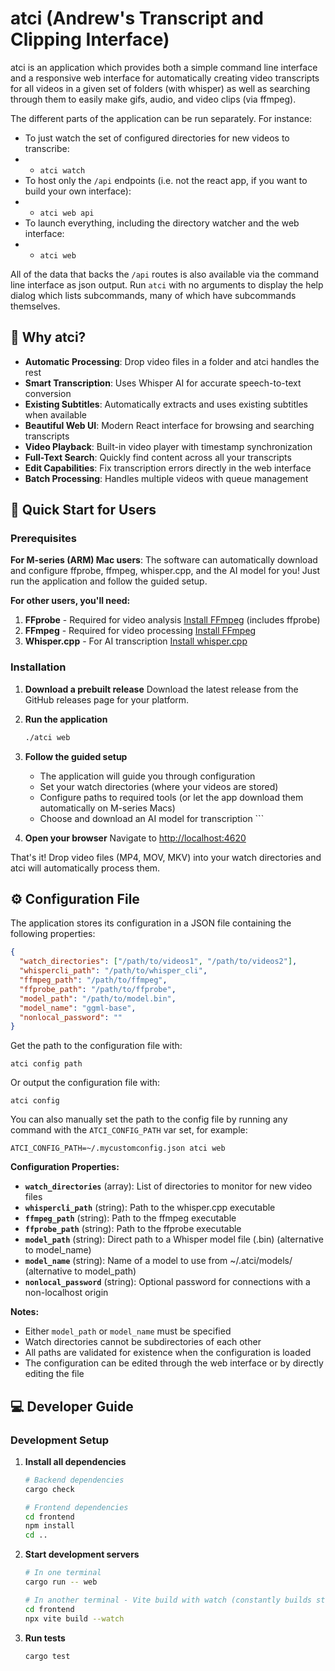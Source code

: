 # atci (Andrew's Transcript and Clipping Interface)

atci is an application which provides both a simple command line interface and a responsive web interface for automatically creating video transcripts for all videos in a given set of folders (with whisper) as well as searching through them to easily make gifs, audio, and video clips (via ffmpeg).

The different parts of the application can be run separately. For instance:

* To just watch the set of configured directories for new videos to transcribe:
* * `atci watch`
* To host only the `/api` endpoints (i.e. not the react app, if you want to build your own interface):
* * `atci web api`
* To launch everything, including the directory watcher and the web interface:
* * `atci web`

All of the data that backs the `/api` routes is also available via the command line interface as json output. Run `atci` with no arguments to display the help dialog which lists subcommands, many of which have subcommands themselves.

## 🎯 Why atci?

- **Automatic Processing**: Drop video files in a folder and atci handles the rest
- **Smart Transcription**: Uses Whisper AI for accurate speech-to-text conversion
- **Existing Subtitles**: Automatically extracts and uses existing subtitles when available
- **Beautiful Web UI**: Modern React interface for browsing and searching transcripts
- **Video Playback**: Built-in video player with timestamp synchronization
- **Full-Text Search**: Quickly find content across all your transcripts
- **Edit Capabilities**: Fix transcription errors directly in the web interface
- **Batch Processing**: Handles multiple videos with queue management

## 🚀 Quick Start for Users

### Prerequisites

**For M-series (ARM) Mac users**: The software can automatically download and configure ffprobe, ffmpeg, whisper.cpp, and the AI model for you! Just run the application and follow the guided setup.

**For other users, you'll need:**

1. **FFprobe** - Required for video analysis [Install FFmpeg](https://ffmpeg.org/download.html) (includes ffprobe)
2. **FFmpeg** - Required for video processing [Install FFmpeg](https://ffmpeg.org/download.html)
3. **Whisper.cpp** - For AI transcription [Install whisper.cpp](https://github.com/ggerganov/whisper.cpp)

### Installation

1. **Download a prebuilt release**
   Download the latest release from the GitHub releases page for your platform.

2. **Run the application**
   ```bash
   ./atci web

3. **Follow the guided setup**
   - The application will guide you through configuration
   - Set your watch directories (where your videos are stored)
   - Configure paths to required tools (or let the app download them automatically on M-series Macs)
   - Choose and download an AI model for transcription   ```

4. **Open your browser**
   Navigate to [http://localhost:4620](http://localhost:4620)


That's it! Drop video files (MP4, MOV, MKV) into your watch directories and atci will automatically process them.

## ⚙️ Configuration File

The application stores its configuration in a JSON file containing the following properties:

```json
{
  "watch_directories": ["/path/to/videos1", "/path/to/videos2"],
  "whispercli_path": "/path/to/whisper_cli",
  "ffmpeg_path": "/path/to/ffmpeg",
  "ffprobe_path": "/path/to/ffprobe",
  "model_path": "/path/to/model.bin",
  "model_name": "ggml-base",
  "nonlocal_password": ""
}
```

Get the path to the configuration file with:
```
atci config path
```

Or output the configuration file with:
```
atci config
```

You can also manually set the path to the config file by running any command with the `ATCI_CONFIG_PATH` var set, for example:
```
ATCI_CONFIG_PATH=~/.mycustomconfig.json atci web
```

**Configuration Properties:**

- **`watch_directories`** (array): List of directories to monitor for new video files
- **`whispercli_path`** (string): Path to the whisper.cpp executable
- **`ffmpeg_path`** (string): Path to the ffmpeg executable  
- **`ffprobe_path`** (string): Path to the ffprobe executable
- **`model_path`** (string): Direct path to a Whisper model file (.bin) (alternative to model_name)
- **`model_name`** (string): Name of a model to use from ~/.atci/models/ (alternative to model_path)
- **`nonlocal_password`** (string): Optional password for connections with a non-localhost origin

**Notes:**
- Either `model_path` or `model_name` must be specified
- Watch directories cannot be subdirectories of each other
- All paths are validated for existence when the configuration is loaded
- The configuration can be edited through the web interface or by directly editing the file

## 💻 Developer Guide

### Development Setup

1. **Install all dependencies**
   ```bash
   # Backend dependencies
   cargo check
   
   # Frontend dependencies
   cd frontend
   npm install
   cd ..
   ```

2. **Start development servers**
   ```bash
   # In one terminal
   cargo run -- web
   
   # In another terminal - Vite build with watch (constantly builds static files on change)
   cd frontend
   npx vite build --watch
   ```

3. **Run tests**
   ```bash
   cargo test
   ```